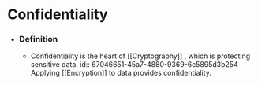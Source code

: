 # Confidentiality
- ### Definition
	- Confidentiality is the heart of [[Cryptography]] , which is protecting sensitive data.
	  id:: 67046651-45a7-4880-9369-6c5895d3b254
	  Applying [[Encryption]] to data provides confidentiality.